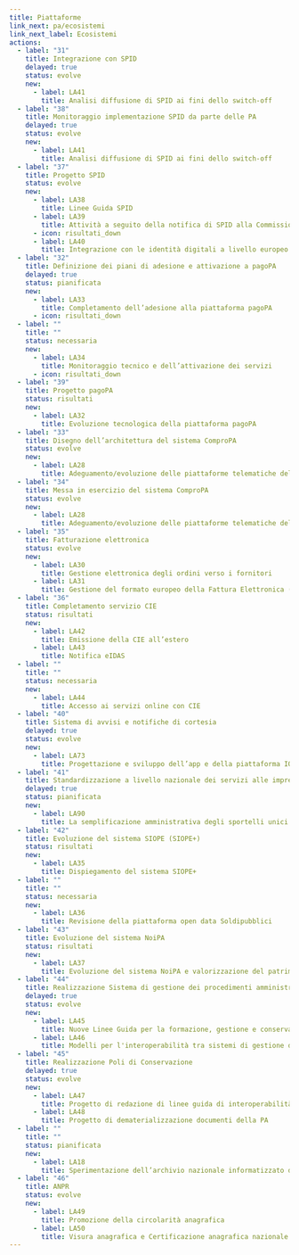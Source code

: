 ```yaml
---
title: Piattaforme
link_next: pa/ecosistemi
link_next_label: Ecosistemi
actions:
  - label: "31"
    title: Integrazione con SPID
    delayed: true
    status: evolve
    new:
      - label: LA41
        title: Analisi diffusione di SPID ai fini dello switch-off
  - label: "38"
    title: Monitoraggio implementazione SPID da parte delle PA
    delayed: true
    status: evolve
    new:
      - label: LA41
        title: Analisi diffusione di SPID ai fini dello switch-off
  - label: "37"
    title: Progetto SPID
    status: evolve
    new:
      - label: LA38
        title: Linee Guida SPID
      - label: LA39
        title: Attività a seguito della notifica di SPID alla Commissione Europea
      - icon: risultati_down
      - label: LA40
        title: Integrazione con le identità digitali a livello europeo
  - label: "32"
    title: Definizione dei piani di adesione e attivazione a pagoPA
    delayed: true
    status: pianificata
    new:
      - label: LA33
        title: Completamento dell’adesione alla piattaforma pagoPA
      - icon: risultati_down
  - label: ""
    title: ""
    status: necessaria
    new:
      - label: LA34
        title: Monitoraggio tecnico e dell’attivazione dei servizi
      - icon: risultati_down
  - label: "39"
    title: Progetto pagoPA
    status: risultati
    new:
      - label: LA32
        title: Evoluzione tecnologica della piattaforma pagoPA
  - label: "33"
    title: Disegno dell’architettura del sistema ComproPA
    status: evolve
    new:
      - label: LA28
        title: Adeguamento/evoluzione delle piattaforme telematiche del public e-procurement
  - label: "34"
    title: Messa in esercizio del sistema ComproPA
    status: evolve
    new:
      - label: LA28
        title: Adeguamento/evoluzione delle piattaforme telematiche del public e-procurement
  - label: "35"
    title: Fatturazione elettronica
    status: evolve
    new:
      - label: LA30
        title: Gestione elettronica degli ordini verso i fornitori
      - label: LA31
        title: Gestione del formato europeo della Fattura Elettronica (EN)
  - label: "36"
    title: Completamento servizio CIE
    status: risultati
    new:
      - label: LA42
        title: Emissione della CIE all’estero
      - label: LA43
        title: Notifica eIDAS
  - label: ""
    title: ""
    status: necessaria
    new:
      - label: LA44
        title: Accesso ai servizi online con CIE
  - label: "40"
    title: Sistema di avvisi e notifiche di cortesia
    delayed: true
    status: evolve
    new:
      - label: LA73
        title: Progettazione e sviluppo dell’app e della piattaforma IO
  - label: "41"
    title: Standardizzazione a livello nazionale dei servizi alle imprese
    delayed: true
    status: pianificata
    new:
      - label: LA90
        title: La semplificazione amministrativa degli sportelli unici delle attività produttive e dell’edilizia
  - label: "42"
    title: Evoluzione del sistema SIOPE (SIOPE+)
    status: risultati
    new:
      - label: LA35
        title: Dispiegamento del sistema SIOPE+
  - label: ""
    title: ""
    status: necessaria
    new:
      - label: LA36
        title: Revisione della piattaforma open data Soldipubblici
  - label: "43"
    title: Evoluzione del sistema NoiPA
    status: risultati
    new:
      - label: LA37
        title: Evoluzione del sistema NoiPA e valorizzazione del patrimonio informativo gestito
  - label: "44"
    title: Realizzazione Sistema di gestione dei procedimenti amministrativi nazionali
    delayed: true
    status: evolve
    new:
      - label: LA45
        title: Nuove Linee Guida per la formazione, gestione e conservazione dei documenti informatici
      - label: LA46
        title: Modelli per l'interoperabilità tra sistemi di gestione documentale delle PA
  - label: "45"
    title: Realizzazione Poli di Conservazione
    delayed: true
    status: evolve
    new:
      - label: LA47
        title: Progetto di redazione di linee guida di interoperabilità tra sistemi di conservazione
      - label: LA48
        title: Progetto di dematerializzazione documenti della PA
  - label: ""
    title: ""
    status: pianificata
    new:
      - label: LA18
        title: Sperimentazione dell’archivio nazionale informatizzato dei registri di stato civile in ANPR
  - label: "46"
    title: ANPR
    status: evolve
    new:
      - label: LA49
        title: Promozione della circolarità anagrafica
      - label: LA50
        title: Visura anagrafica e Certificazione anagrafica nazionale
---
```

